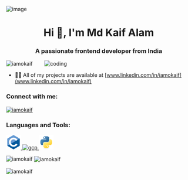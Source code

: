 ![image](https://github.com/user-attachments/assets/c88dddc0-6bd3-40fb-91a8-22eeb7aac44b)
<h1 align="center">Hi 👋, I'm Md Kaif Alam</h1>
<h3 align="center">A passionate frontend developer from India</h3>

<img align="right" alt="coding" width="400" src="https://user-images.githubusercontent.com/55389276/140866485-8fb1c876-9a8f-4d6a-98dc-08c4981eaf70.gif"> 

<p align="left"> <img src="https://komarev.com/ghpvc/?username=iamokaif&label=Profile%20views&color=0e75b6&style=flat" alt="iamokaif" /> </p>

- 👨‍💻 All of my projects are available at [www.linkedin.com/in/iamokaif](www.linkedin.com/in/iamokaif)

<h3 align="left">Connect with me:</h3>
<p align="left">
<a href="https://linkedin.com/in/iamokaif" target="blank"><img align="center" src="https://raw.githubusercontent.com/rahuldkjain/github-profile-readme-generator/master/src/images/icons/Social/linked-in-alt.svg" alt="iamokaif" height="30" width="40" /></a>
</p>

<h3 align="left">Languages and Tools:</h3>
<p align="left"> <a href="https://www.cprogramming.com/" target="_blank" rel="noreferrer"> <img src="https://raw.githubusercontent.com/devicons/devicon/master/icons/c/c-original.svg" alt="c" width="40" height="40"/> </a> <a href="https://cloud.google.com" target="_blank" rel="noreferrer"> <img src="https://www.vectorlogo.zone/logos/google_cloud/google_cloud-icon.svg" alt="gcp" width="40" height="40"/> </a> <a href="https://www.python.org" target="_blank" rel="noreferrer"> <img src="https://raw.githubusercontent.com/devicons/devicon/master/icons/python/python-original.svg" alt="python" width="40" height="40"/> </a> </p>

<p><img align="left" src="https://github-readme-stats.vercel.app/api/top-langs?username=iamokaif&show_icons=true&locale=en&layout=compact" alt="iamokaif" /></p>

<p>&nbsp;<img align="center" src="https://github-readme-stats.vercel.app/api?username=iamokaif&show_icons=true&locale=en" alt="iamokaif" /></p>

<p><img align="center" src="https://github-readme-streak-stats.herokuapp.com/?user=iamokaif&" alt="iamokaif" /></p>
